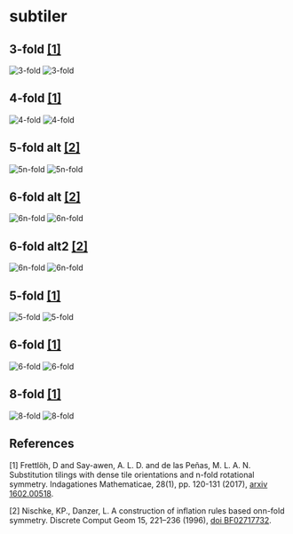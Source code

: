 # subtiler

## 3-fold [[1]](#1)

![3-fold](svg/fold3.svg)
![3-fold](svg/fold3_schematic.svg)

## 4-fold [[1]](#1)

![4-fold](svg/fold4.svg)
![4-fold](svg/fold4_schematic.svg)

## 5-fold alt [[2]](#2)

![5n-fold](svg/fold5n.svg)
![5n-fold](svg/fold5n_schematic.svg)

## 6-fold alt [[2]](#1)

![6n-fold](svg/fold6n.svg)
![6n-fold](svg/fold6n_schematic.svg)

## 6-fold alt2 [[2]](#1)

![6n-fold](svg/fold6m.svg)
![6n-fold](svg/fold6m_schematic.svg)

## 5-fold [[1]](#1)

![5-fold](svg/fold5.svg)
![5-fold](svg/fold5_schematic.svg)

## 6-fold [[1]](#1)

![6-fold](svg/fold6.svg)
![6-fold](svg/fold6_schematic.svg)

## 8-fold [[1]](#1)

![8-fold](svg/fold8.svg)
![8-fold](svg/fold8_schematic.svg)

## References

<a id="1">[1]</a>
Frettlöh, D and Say-awen, A. L. D. and de las Peñas, M. L. A. N.
Substitution tilings with dense tile orientations and n-fold rotational symmetry.
Indagationes Mathematicae, 28(1), pp. 120-131 (2017), [arxiv 1602.00518](https://arxiv.org/pdf/1602.00518.pdf).

<a id="2">[2]</a>
Nischke, KP., Danzer, L.
A construction of inflation rules based onn-fold symmetry.
Discrete Comput Geom 15, 221–236 (1996), [doi BF02717732](https://doi.org/10.1007/BF02717732).
